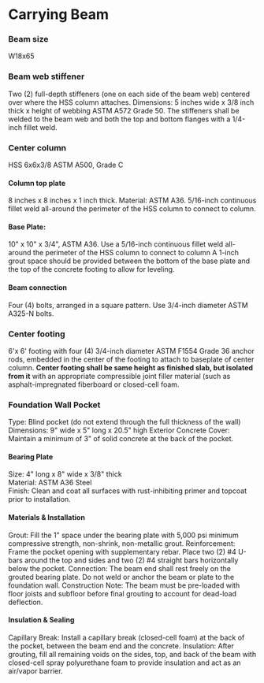 # Carrying Beam

### Beam size
W18x65

### Beam web stiffener
Two (2) full-depth stiffeners (one on each side of the beam web) centered over where the HSS column attaches. Dimensions: 5 inches wide x 3/8 inch thick x height of webbing ASTM A572 Grade 50. The stiffeners shall be welded to the beam web and both the top and bottom flanges with a 1/4-inch fillet weld.

### Center column
HSS 6x6x3/8 ASTM A500, Grade C

#### Column top plate
8 inches x 8 inches x 1 inch thick. Material: ASTM A36. 5/16-inch continuous fillet weld all-around the perimeter of the HSS column to connect to column.

#### Base Plate:
10" x 10" x 3/4", ASTM A36. Use a 5/16-inch continuous fillet weld all-around the perimeter of the HSS column to connect to column
A 1-inch grout space should be provided between the bottom of the base plate and the top of the concrete footing to allow for leveling.

#### Beam connection
Four (4) bolts, arranged in a square pattern. Use 3/4-inch diameter ASTM A325-N bolts.

### Center footing
6'x 6' footing with four (4) 3/4-inch diameter ASTM F1554 Grade 36 anchor rods, embedded in the center of the footing to attach to baseplate of center column. **Center footing shall be same height as finished slab, but isolated from it** with an appropriate compressible joint filler material (such as asphalt-impregnated fiberboard or closed-cell foam.

### Foundation Wall Pocket
Type: Blind pocket (do not extend through the full thickness of the wall)  
Dimensions: 9" wide x 5" long x 20.5" high
Exterior Concrete Cover: Maintain a minimum of 3" of solid concrete at the back of the pocket.

#### Bearing Plate
Size: 4" long x 8" wide x 3/8" thick  
Material: ASTM A36 Steel  
Finish: Clean and coat all surfaces with rust-inhibiting primer and topcoat prior to installation. 

#### Materials & Installation
Grout: Fill the 1" space under the bearing plate with 5,000 psi minimum compressive strength, non-shrink, non-metallic grout.
Reinforcement: Frame the pocket opening with supplementary rebar. Place two (2) #4 U-bars around the top and sides and two (2) #4 straight bars horizontally below the pocket.
Connection: The beam end shall rest freely on the grouted bearing plate. Do not weld or anchor the beam or plate to the foundation wall.
Construction Note: The beam must be pre-loaded with floor joists and subfloor before final grouting to account for dead-load deflection.

#### Insulation & Sealing
Capillary Break: Install a capillary break (closed-cell foam) at the back of the pocket, between the beam end and the concrete.
Insulation: After grouting, fill all remaining voids on the sides, top, and back of the beam with closed-cell spray polyurethane foam to provide insulation and act as an air/vapor barrier.